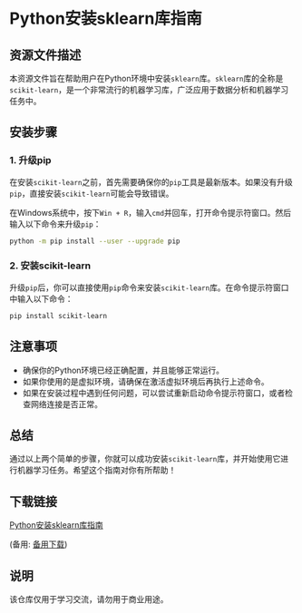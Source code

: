 # Python安装sklearn库指南

## 资源文件描述

本资源文件旨在帮助用户在Python环境中安装`sklearn`库。`sklearn`库的全称是`scikit-learn`，是一个非常流行的机器学习库，广泛应用于数据分析和机器学习任务中。

## 安装步骤

### 1. 升级pip

在安装`scikit-learn`之前，首先需要确保你的`pip`工具是最新版本。如果没有升级`pip`，直接安装`scikit-learn`可能会导致错误。

在Windows系统中，按下`Win + R`，输入`cmd`并回车，打开命令提示符窗口。然后输入以下命令来升级`pip`：

```bash
python -m pip install --user --upgrade pip
```

### 2. 安装scikit-learn

升级`pip`后，你可以直接使用`pip`命令来安装`scikit-learn`库。在命令提示符窗口中输入以下命令：

```bash
pip install scikit-learn
```

## 注意事项

- 确保你的Python环境已经正确配置，并且能够正常运行。
- 如果你使用的是虚拟环境，请确保在激活虚拟环境后再执行上述命令。
- 如果在安装过程中遇到任何问题，可以尝试重新启动命令提示符窗口，或者检查网络连接是否正常。

## 总结

通过以上两个简单的步骤，你就可以成功安装`scikit-learn`库，并开始使用它进行机器学习任务。希望这个指南对你有所帮助！

## 下载链接
[Python安装sklearn库指南](https://pan.quark.cn/s/0c264f1b432f) 

(备用: [备用下载](https://pan.baidu.com/s/10eNowmeB4VHc1GHBUbPVLw?pwd=1234))

## 说明

该仓库仅用于学习交流，请勿用于商业用途。
